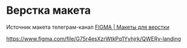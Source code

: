 # Верстка макета
Источник макета телеграм-канал [FIGMA | Макеты для верстки](https://t.me/+oXZSKMmXp6UyOGI6)

https://www.figma.com/file/G75r4esXzrWtkPq1Yyhjrk/QWERy-landing